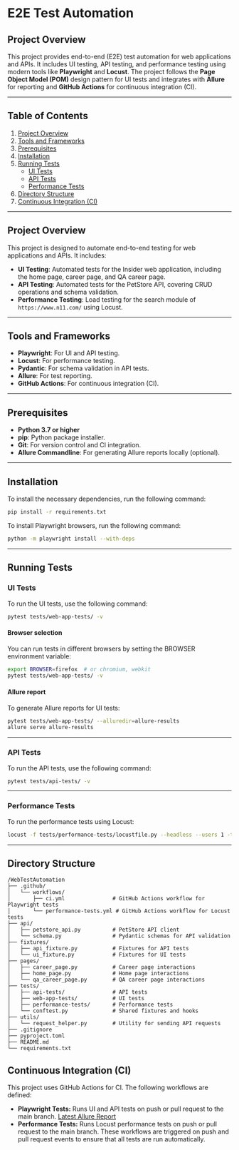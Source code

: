 # E2E Test Automation

## Project Overview
This project provides end-to-end (E2E) test automation for web applications and APIs. It includes UI testing, API testing, and performance testing using modern tools like **Playwright** and **Locust**. The project follows the **Page Object Model (POM)** design pattern for UI tests and integrates with **Allure** for reporting and **GitHub Actions** for continuous integration (CI).

---
## **Table of Contents**
1. [Project Overview](#project-overview)
2. [Tools and Frameworks](#tools-and-frameworks)
3. [Prerequisites](#prerequisites)
4. [Installation](#installation)
5. [Running Tests](#running-tests)
   - [UI Tests](#ui-tests)
   - [API Tests](#api-tests)
   - [Performance Tests](#performance-tests)
6. [Directory Structure](#directory-structure)
7. [Continuous Integration (CI)](#continuous-integration-ci)
---

## **Project Overview**
This project is designed to automate end-to-end testing for web applications and APIs. It includes:
- **UI Testing**: Automated tests for the Insider web application, including the home page, career page, and QA career page.
- **API Testing**: Automated tests for the PetStore API, covering CRUD operations and schema validation.
- **Performance Testing**: Load testing for the search module of `https://www.n11.com/` using Locust.

---
## **Tools and Frameworks**
- **Playwright**: For UI and API testing.
- **Locust**: For performance testing.
- **Pydantic**: For schema validation in API tests.
- **Allure**: For test reporting.
- **GitHub Actions**: For continuous integration (CI).

---

## **Prerequisites**
- **Python 3.7 or higher**
- **pip**: Python package installer.
- **Git**: For version control and CI integration.
- **Allure Commandline**: For generating Allure reports locally (optional).

---

## Installation
To install the necessary dependencies, run the following command:
```bash
pip install -r requirements.txt
```
To install Playwright browsers, run the following command:
```bash
python -m playwright install --with-deps
```
---
## Running Tests
### UI Tests
To run the UI tests, use the following command:
```bash
pytest tests/web-app-tests/ -v
```

#### Browser selection
You can run tests in different browsers by setting the BROWSER environment variable:
```bash
export BROWSER=firefox  # or chromium, webkit
pytest tests/web-app-tests/ -v
```

#### Allure report
To generate Allure reports for UI tests:
```bash
pytest tests/web-app-tests/ --alluredir=allure-results
allure serve allure-results
```
---
### API Tests
To run the API tests, use the following command:
```bash
pytest tests/api-tests/ -v
```
---
### Performance Tests
To run the performance tests using Locust:
```bash
locust -f tests/performance-tests/locustfile.py --headless --users 1 -t 10s -H https://www.n11.com --html test-results/report.html
```
---
## Directory Structure
```
/WebTestAutomation
├── .github/
│   └── workflows/
│       ├── ci.yml               # GitHub Actions workflow for Playwright tests
│       └── performance-tests.yml # GitHub Actions workflow for Locust tests
├── api/
│   ├── petstore_api.py          # PetStore API client
│   └── schema.py                # Pydantic schemas for API validation
├── fixtures/
│   ├── api_fixture.py           # Fixtures for API tests
│   └── ui_fixture.py            # Fixtures for UI tests
├── pages/
│   ├── career_page.py           # Career page interactions
│   ├── home_page.py             # Home page interactions
│   └── qa_career_page.py        # QA career page interactions
├── tests/
│   ├── api-tests/               # API tests
│   ├── web-app-tests/           # UI tests
│   ├── performance-tests/       # Performance tests
│   └── conftest.py              # Shared fixtures and hooks
├── utils/
│   └── request_helper.py        # Utility for sending API requests
├── .gitignore
├── pyproject.toml
├── README.md
└── requirements.txt
```

## Continuous Integration (CI)
This project uses GitHub Actions for CI. The following workflows are defined:
- **Playwright Tests:** Runs UI and API tests on push or pull request to the main branch. [Latest Allure Report](https://knozdogan.github.io/WebTestAutomation/)
- **Performance Tests:** Runs Locust performance tests on push or pull request to the main branch.
These workflows are triggered on push and pull request events to ensure that all tests are run automatically.